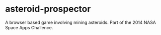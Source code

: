asteroid-prospector
===================

A browser based game involving mining asteroids. Part of the 2014 NASA Space Apps Challence.
